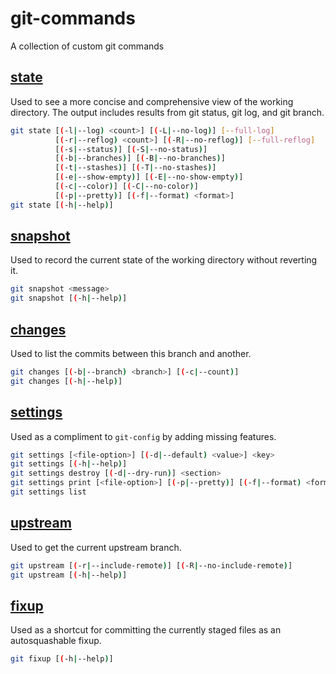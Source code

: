 # git-commands

A collection of custom git commands

## [state][]

Used to see a more concise and comprehensive view of the working directory. The output includes results from git status, git log, and git branch.

```bash
git state [(-l|--log) <count>] [(-L|--no-log)] [--full-log]
          [(-r|--reflog) <count>] [(-R|--no-reflog)] [--full-reflog]
          [(-s|--status)] [(-S|--no-status)]
          [(-b|--branches)] [(-B|--no-branches)]
          [(-t|--stashes)] [(-T|--no-stashes)]
          [(-e|--show-empty)] [(-E|--no-show-empty)]
          [(-c|--color)] [(-C|--no-color)]
          [(-p|--pretty)] [(-f|--format) <format>]
git state [(-h|--help)]
```

## [snapshot][]

Used to record the current state of the working directory without reverting it.

```bash
git snapshot <message>
git snapshot [(-h|--help)]
```

## [changes][]

Used to list the commits between this branch and another.

```bash
git changes [(-b|--branch) <branch>] [(-c|--count)]
git changes [(-h|--help)]
```

## [settings][]

Used as a compliment to `git-config` by adding missing features.

```bash
git settings [<file-option>] [(-d|--default) <value>] <key>
git settings [(-h|--help)]
git settings destroy [(-d|--dry-run)] <section>
git settings print [<file-option>] [(-p|--pretty)] [(-f|--format) <format>] [(-c|--count)] <section>
git settings list
```

## [upstream][]

Used to get the current upstream branch.

```bash
git upstream [(-r|--include-remote)] [(-R|--no-include-remote)]
git upstream [(-h|--help)]
```

## [fixup][]

Used as a shortcut for committing the currently staged files as an autosquashable fixup.

```bash
git fixup [(-h|--help)]
```

[state]: http://htmlpreview.github.io/?https://raw.githubusercontent.com/Brickstertwo/git-commands/master/man/man1/git-state.1.html
[snapshot]: http://htmlpreview.github.io/?https://raw.githubusercontent.com/Brickstertwo/git-commands/master/man/man1/git-snapshot.1.html
[changes]: http://htmlpreview.github.io/?https://raw.githubusercontent.com/Brickstertwo/git-commands/master/man/man1/git-changes.1.html
[settings]: http://htmlpreview.github.io/?https://raw.githubusercontent.com/Brickstertwo/git-commands/master/man/man1/git-settings.1.html
[upstream]: http://htmlpreview.github.io/?https://raw.githubusercontent.com/Brickstertwo/git-commands/master/man/man1/git-upstream.1.html
[fixup]: http://htmlpreview.github.io/?https://raw.githubusercontent.com/Brickstertwo/git-commands/master/man/man1/git-fixup.1.html
